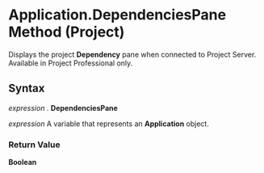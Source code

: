 
# Application.DependenciesPane Method (Project)

Displays the project  **Dependency** pane when connected to Project Server. Available in Project Professional only.


## Syntax

 _expression_ . **DependenciesPane**

 _expression_ A variable that represents an **Application** object.


### Return Value

 **Boolean**

